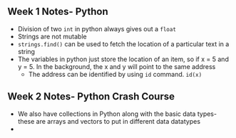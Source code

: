 
## Week 1 Notes- Python 

* Division of two `int` in python always gives out a `float `
* Strings are not mutable 
* `strings.find()` can be used to fetch the location of a particular text in a string
* The variables in python just store the location of an item,  so if x = 5 and y = 5. In the background, the x and y will point to the same address
	* The address can be identified by using `id` command. `id(x)`

## Week 2 Notes- Python Crash Course

* We also have collections in Python along with the basic data types- these are arrays and vectors to put in different data datatypes
* 

<!--stackedit_data:
eyJoaXN0b3J5IjpbLTE2NDM1MzM5MTMsMTg2MzIwMjE5NywtMT
A1ODMyMTA1N119
-->